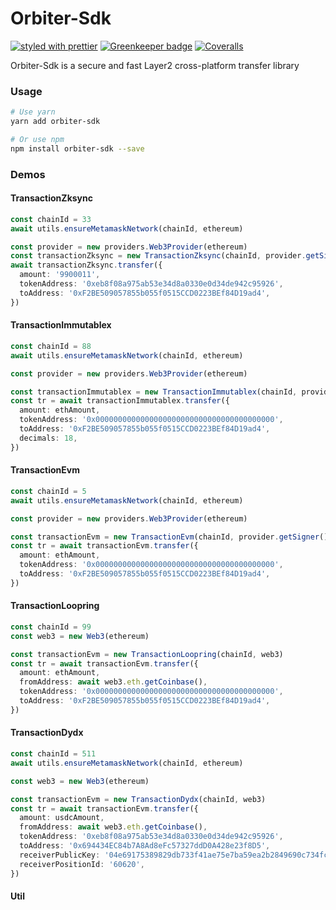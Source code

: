 # Orbiter-Sdk

[![styled with prettier](https://img.shields.io/badge/styled_with-prettier-ff69b4.svg)](https://github.com/prettier/prettier)
[![Greenkeeper badge](https://badges.greenkeeper.io/alexjoverm/typescript-library-starter.svg)](https://greenkeeper.io/)
[![Coveralls](https://img.shields.io/coveralls/alexjoverm/typescript-library-starter.svg)](https://github.com/linkdrone/orbiter-sdk)

Orbiter-Sdk is a secure and fast Layer2 cross-platform transfer library

### Usage

```bash
# Use yarn
yarn add orbiter-sdk

# Or use npm
npm install orbiter-sdk --save
```

### Demos

#### TransactionZksync

```TypeScript
const chainId = 33
await utils.ensureMetamaskNetwork(chainId, ethereum)

const provider = new providers.Web3Provider(ethereum)
const transactionZksync = new TransactionZksync(chainId, provider.getSigner())
await transactionZksync.transfer({
  amount: '9900011',
  tokenAddress: '0xeb8f08a975ab53e34d8a0330e0d34de942c95926',
  toAddress: '0xF2BE509057855b055f0515CCD0223BEf84D19ad4',
})
```

#### TransactionImmutablex

```TypeScript
const chainId = 88
await utils.ensureMetamaskNetwork(chainId, ethereum)

const provider = new providers.Web3Provider(ethereum)

const transactionImmutablex = new TransactionImmutablex(chainId, provider.getSigner())
const tr = await transactionImmutablex.transfer({
  amount: ethAmount,
  tokenAddress: '0x0000000000000000000000000000000000000000',
  toAddress: '0xF2BE509057855b055f0515CCD0223BEf84D19ad4',
  decimals: 18,
})
```

#### TransactionEvm

```TypeScript
const chainId = 5
await utils.ensureMetamaskNetwork(chainId, ethereum)

const provider = new providers.Web3Provider(ethereum)

const transactionEvm = new TransactionEvm(chainId, provider.getSigner())
const tr = await transactionEvm.transfer({
  amount: ethAmount,
  tokenAddress: '0x0000000000000000000000000000000000000000',
  toAddress: '0xF2BE509057855b055f0515CCD0223BEf84D19ad4',
})
```

#### TransactionLoopring

```TypeScript
const chainId = 99
const web3 = new Web3(ethereum)

const transactionEvm = new TransactionLoopring(chainId, web3)
const tr = await transactionEvm.transfer({
  amount: ethAmount,
  fromAddress: await web3.eth.getCoinbase(),
  tokenAddress: '0x0000000000000000000000000000000000000000',
  toAddress: '0xF2BE509057855b055f0515CCD0223BEf84D19ad4',
})
```

#### TransactionDydx

```TypeScript
const chainId = 511
await utils.ensureMetamaskNetwork(chainId, ethereum)

const web3 = new Web3(ethereum)

const transactionEvm = new TransactionDydx(chainId, web3)
const tr = await transactionEvm.transfer({
  amount: usdcAmount,
  fromAddress: await web3.eth.getCoinbase(),
  tokenAddress: '0xeb8f08a975ab53e34d8a0330e0d34de942c95926',
  toAddress: '0x694434EC84b7A8Ad8eFc57327ddD0A428e23f8D5',
  receiverPublicKey: '04e69175389829db733f41ae75e7ba59ea2b2849690c734fcd291c94d6ec6017',
  receiverPositionId: '60620',
})
```

#### Util

```TypeScript

```